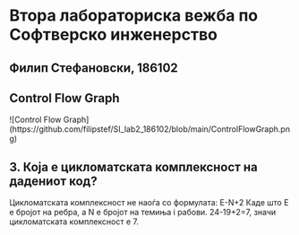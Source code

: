 <h1>Втора лабораториска вежба по Софтверско инженерство</h1>
<h2>Филип Стефановски, 186102</h2>

<h2>Control Flow Graph</h2>
![Control Flow Graph](https://github.com/filipstef/SI_lab2_186102/blob/main/ControlFlowGraph.png)

<h2>3. Која е цикломатската комплексност на дадениот код?</h2>
Цикломатската комплексност не наоѓа со формулата: E-N+2
Каде што E е бројот на ребра, а N е бројот на темиња i рабови.
24-19+2=7, значи цикломатската комплексност е 7.
